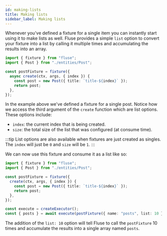 ```yaml
---
id: making-lists
title: Making lists
sidebar_label: Making lists
---
```


Whenever you've defined a fixture for a single item you can instantly start using it to make lists as well. Fluse provides a simple `list` option to convert your fixture into a list by calling it multiple times and accumulating the results into an array.

```typescript
import { fixture } from "fluse";
import { Post } from "./entities/Post";

const postFixture = fixture({
  async create(ctx, args, { index }) {
    const post = new Post({ title: `title-${index}` });
    return post;
  },
});
```

In the example above we've defined a fixture for a single post. Notice how we access the third argument of the `create` function which are list options. These options include:

- `index`: the current index that is being created.
- `size`: the total size of the list that was configured (at consume time).

:::tip
List options are also available when fixtures are just created as singles. The `index` will just be `0` and `size` will be `1`.
:::

We can now use this fixture and consume it as a list like so:

```typescript
import { fixture } from "fluse";
import { Post } from "./entities/Post";

const postFixture = fixture({
  create(ctx, args, { index }) {
    const post = new Post({ title: `title-${index}` });
    return post;
  },
});

const execute = createExecutor();
const { posts } = await execute(postFixture({ name: "posts", list: 10 }));
```

The addition of the `list: 10` option will tell Fluse to call the `postFixture` 10 times and accumulate the results into a single array named `posts`.
